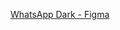 [WhatsApp Dark - Figma](https://www.figma.com/design/Da39yWqujaAXCOpJwYvrHR/WhatsAppDark?t=MSrPd0CrrDf2exFs-1)
